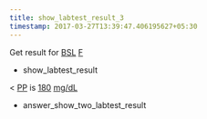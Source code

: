 ```yaml
---
title: show_labtest_result_3
timestamp: 2017-03-27T13:39:47.406195627+05:30
---
```


Get result for [BSL](labtest_name) [F](labtest_name)
* show_labtest_result

< [PP](labtest_name) is [180](value) [mg/dL](unit)
* answer_show_two_labtest_result
